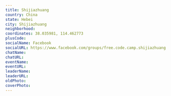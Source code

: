 ```yaml
---
title: Shijiazhuang
country: China
state: Hebei
city: Shijiazhuang
neighborhood: 
coordinates: 38.035981, 114.462773
plusCode:
socialName: Facebook
socialURL: https://www.facebook.com/groups/free.code.camp.shijiazhuang
chatName:
chatURL:
eventName:
eventURL:
leaderName:
leaderURL:
oldPhoto: 
coverPhoto:
---
```

